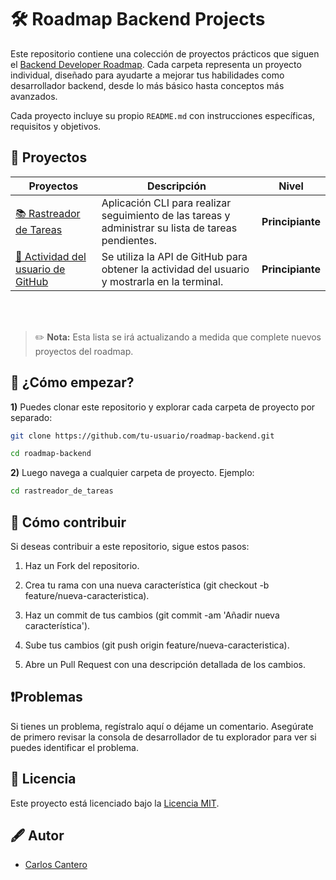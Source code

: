 # 🛠️ Roadmap Backend Projects

Este repositorio contiene una colección de proyectos prácticos que siguen el [Backend Developer Roadmap](https://roadmap.sh/backend/projects). Cada carpeta representa un proyecto individual, diseñado para ayudarte a mejorar tus habilidades como desarrollador backend, desde lo más básico hasta conceptos más avanzados.

Cada proyecto incluye su propio `README.md` con instrucciones específicas, requisitos y objetivos.


## 📂 Proyectos

| Proyectos | Descripción | Nivel|
|---------|-------------|-------------|
| [📚 Rastreador de Tareas](./rastreador_de_tareas) | Aplicación CLI para realizar seguimiento de las tareas y administrar su lista de tareas pendientes. | **Principiante** |
| [👤 Actividad del usuario de GitHub](./actividad_del_usuario_de_github) | Se utiliza la API de GitHub para obtener la actividad del usuario y mostrarla en la terminal. | **Principiante** |

<br/>

<br/>

> ✏️ **Nota:** Esta lista se irá actualizando a medida que complete nuevos proyectos del roadmap.


## 🚀 ¿Cómo empezar?

**1)** Puedes clonar este repositorio y explorar cada carpeta de proyecto por separado:

  ``` bash
  git clone https://github.com/tu-usuario/roadmap-backend.git
  ```

  ```bash
  cd roadmap-backend
  ```

**2)** Luego navega a cualquier carpeta de proyecto. Ejemplo:

  ```bash
  cd rastreador_de_tareas
  ```


## 📝 Cómo contribuir
Si deseas contribuir a este repositorio, sigue estos pasos:

1. Haz un Fork del repositorio.

2. Crea tu rama con una nueva característica (git checkout -b feature/nueva-caracteristica).

3. Haz un commit de tus cambios (git commit -am 'Añadir nueva característica').

4. Sube tus cambios (git push origin feature/nueva-caracteristica).

5. Abre un Pull Request con una descripción detallada de los cambios.


## ❗Problemas
Si tienes un problema, regístralo aquí o déjame un comentario. Asegúrate de primero revisar la consola de desarrollador de tu explorador para ver si puedes identificar el problema.

## 📝 Licencia

Este proyecto está licenciado bajo la [Licencia MIT](LICENSE).

## 🖋️ Autor

- [Carlos Cantero](https://github.com/carloscantero11)